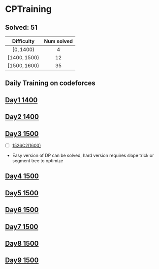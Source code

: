 # CPTraining
## Solved: 51
|Difficulty|Num solved|
|:-:|:-:|
| $[0, 1400)$ | 4|
| $[1400, 1500)$ | 12|
| $[1500, 1600)$ | 35|
## Daily Training on codeforces
## [Day1 1400](./Day1-0501-1400/README.md)
## [Day2 1400](./Day2-0502-1400/README.md)
## [Day3 1500](./Day3-0503-1500/README.md)
- [ ] [1526C2(1600)](https://codeforces.com/problemset/problem/1526/C2)
- Easy version of DP can be solved, hard version requires slope trick or segment tree to optimize
## [Day4 1500](./Day4-0504-1500/README.md)
## [Day5 1500](./Day5-0505-1500/README.md)
## [Day6 1500](./Day6-0506-1500/README.md)
## [Day7 1500](./Day7-0507-1500/README.md)
## [Day8 1500](./Day8-0508-1500/README.md)
## [Day9 1500](./Day9-0509-1500/README.md)